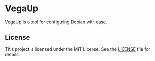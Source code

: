 # VegaUp

VegaUp is a tool for configuring Debian with ease.

## License

This project is licensed under the MIT License. See the [LICENSE](LICENSE) file for details.
